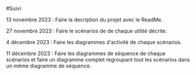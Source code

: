#Suivi

13 novembre 2023 : Faire la decription du projet avec le ReadMe.

27 novembre 2023 : Faire le scénarios de de chaque utilité décrite.

4 décembre 2023 : Faire les diagrammes d'activité de chaque scénarios.

11 décembre 2023 : Faire les diagrammes de séquence de chaque scénarios et faire 
                   un diagramme complet regroupant tout les scénarios dans un même diagramme de séquence.
